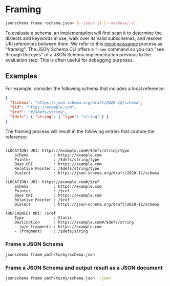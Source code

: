 Framing
=======

```sh
jsonschema frame <schema.json> [--json/-j] [--verbose/-v]
```

To evaluate a schema, an implementation will first scan it to determine the
dialects and keywords in use, walk over its valid subschemas, and resolve URI
references between them. We refer to this
[reconnaissance](https://en.wikipedia.org/wiki/Reconnaissance) process as
"framing". The JSON Schema CLI offers a `frame` command so you can "see through
the eyes" of a JSON Schema implementation previous to the evaluation step. This
is often useful for debugging purposes.

Examples
--------

For example, consider the following schema that includes a local reference:

```json
{
  "$schema": "https://json-schema.org/draft/2020-12/schema",
  "$id": "https://example.com",
  "$ref": "#/$defs/string",
  "$defs": { "string": { "type": "string" } }
}
```

The framing process will result in the following entries that capture the
reference:

```
...
(LOCATION) URI: https://example.com#/$defs/string/type
    Schema           : https://example.com
    Pointer          : /$defs/string/type
    Base URI         : https://example.com
    Relative Pointer : /$defs/string/type
    Dialect          : https://json-schema.org/draft/2020-12/schema
...
(LOCATION) URI: https://example.com#/$ref
    Schema           : https://example.com
    Pointer          : /$ref
    Base URI         : https://example.com
    Relative Pointer : /$ref
    Dialect          : https://json-schema.org/draft/2020-12/schema
...
(REFERENCE) URI: /$ref
    Type             : Static
    Destination      : https://example.com#/$defs/string
    - (w/o fragment) : https://example.com
    - (fragment)     : /$defs/string
```

### Frame a JSON Schema

```sh
jsonschema frame path/to/my/schema.json
```

### Frame a JSON Schema and output result as a JSON document

```sh
jsonschema frame path/to/my/schema.json --json
```
